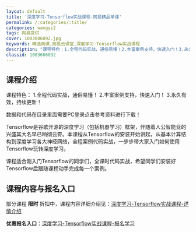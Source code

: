 ```yaml
---
layout: default
title: '深度学习-Tensorflow实战课程-网易精品单课'
permalink: /:categories/:title/
categories: wangyi2
tags: 网易提供
cover: 1003606092.jpg
keywords: 精选网课,网易云课堂,深度学习-Tensorflow实战课程
description: "课程特色：1.全程代码实战，通俗易懂！2.丰富案例支持，快速入门！3.永久有效，持续更新！数据和代码在目录里面需要PC登录点击参考资料进行下载！Tensorflow是谷歌开源的深度学习（包括"
classid: 1003606092
---
```


## 课程介绍

课程特色：
1.全程代码实战，通俗易懂！
2.丰富案例支持，快速入门！
3.永久有效，持续更新！

数据和代码在目录里面需要PC登录点击参考资料进行下载！

Tensorflow是谷歌开源的深度学习（包括机器学习）框架，伴随着人公智能业的兴盛其大名早已响彻云霄。本课程从Tensorflow的安装开始讲起，从基本计算结构到深度学习各大神经网络，全程案例代码实战，一步步带大家入门如何使用Tensorflow玩转深度学习。

课程适合刚入门Tensorflow的同学们，全课时代码实战，希望同学们安装好Tensorflow后跟随课程动手完成每一个案例。

## 课程内容与报名入口

部分课程 **限时** 折扣中，课程内容详细介绍见：[深度学习-Tensorflow实战课程-详情介绍](https://study.163.com/course/introduction/1003606092.htm?share=1&shareId=1025206652&utm_campaign=share&utm_medium=iphoneShare&utm_source=&utm_u=1025206652)

**优惠报名入口**：[深度学习-Tensorflow实战课程-报名学习](https://study.163.com/course/introduction/1003606092.htm?share=1&shareId=1025206652&utm_campaign=share&utm_medium=iphoneShare&utm_source=&utm_u=1025206652)

